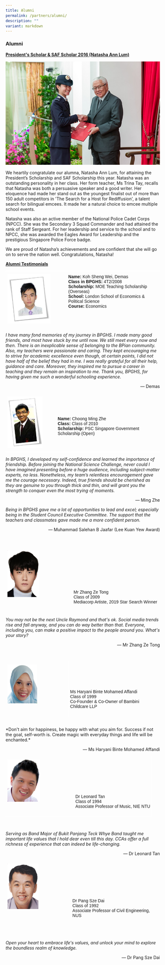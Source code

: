 ```yaml
---
title: Alumni
permalink: /partners/alumni/
description: ""
variant: markdown
---
```

### Alumni

<strong><u>President's Scholar &amp; SAF Scholar 2016 (Natasha Ann Lum)</u></strong>

![](/images/Alumni%20-%20Natasha%20Ann%20Lum.jpeg)

  
We heartily congratulate our alumna, Natasha Ann Lum, for attaining the President’s Scholarship and SAF Scholarship this year. Natasha was an outstanding personality in her class. Her form teacher, Ms Trina Tay, recalls that Natasha was both a persuasive speaker and a good writer. Her eloquence had made her stand out as the youngest finalist out of more than 150 adult competitors in 'The Search for a Host for Rediffusion', a talent search for bilingual emcees. It made her a natural choice to emcee multiple school events.

Natasha was also an active member of the National Police Cadet Corps (NPCC). She was the Secondary 3 Squad Commander and had attained the rank of Staff Sergeant. For her leadership and service to the school and to NPCC, she was awarded the Eagles Award for Leadership and the prestigious Singapore Police Force badge.

We are proud of Natasha’s achievements and are confident that she will go on to serve the nation well. Congratulations, Natasha!

<strong><u>Alumni Testimonials</u></strong>


<style type="text/css">
.tg  {border-collapse:collapse;border-spacing:0;}
.tg td{border-color:white;border-style:solid;border-width:1px;font-family:Arial, sans-serif;font-size:14px;
  overflow:hidden;padding:10px 5px;word-break:normal;}
.tg th{border-color:white;border-style:solid;border-width:1px;font-family:Arial, sans-serif;font-size:14px;
  font-weight:normal;overflow:hidden;padding:10px 5px;word-break:normal;}
.tg .tg-0pky{border-color:white;text-align:left;vertical-align:top}
</style>
<table class="tg">
<thead>
  <tr>
    <td class="tg-0pky"><img src="/images/Alumni%20-%20Koh%20Sheng%20Wei%20Demas.jpeg" style="width:75%"></td>
		<td class="tg-0pky"><strong>Name:</strong> Koh Sheng Wei, Demas<br><strong>Class in BPGHS:</strong> 4T2/2008<br><strong>Scholarship:</strong> MOE Teaching Scholarship (Overseas)<br><strong>School:</strong> London School of Economics &amp; Political Science<br><strong>Course:</strong> Economics</td>
  </tr>
</thead>
</table>

*I have many fond memories of my journey in BPGHS. I made many good friends, and most have stuck by me until now. We still meet every now and then. There is an inexplicable sense of belonging to the BPian community. Also, my teachers were passionate and caring. They kept encouraging me to strive for academic excellence even though, at certain points, I did not have half of the belief they had in me. I was really grateful for all their help, guidance and care. Moreover, they inspired me to pursue a career in teaching and they remain an inspiration to me. Thank you, BPGHS, for having given me such a wonderful schooling experience.*  

<div>
<div style="float: right">
— Demas
	</div>
	</div>


<br>



<style type="text/css">
.tg  {border-collapse:collapse;border-spacing:0;}
.tg td{border-color:white;border-style:solid;border-width:1px;font-family:Arial, sans-serif;font-size:14px;
  overflow:hidden;padding:10px 5px;word-break:normal;}
.tg th{border-color:white;border-style:solid;border-width:1px;font-family:Arial, sans-serif;font-size:14px;
  font-weight:normal;overflow:hidden;padding:10px 5px;word-break:normal;}
.tg .tg-0pky{border-color:white;text-align:left;vertical-align:top}
</style>
<table class="tg">
<thead>
  <tr>
    <td class="tg-0pky"><img src="/images/Alumni%20-%20Choong%20Ming%20Zhe.jpeg" style="width:75%"></td>
		<td class="tg-0pky"><br><br><br><br><strong>Name:</strong> Choong Ming Zhe<br><strong>Class:</strong> Class of 2010<br><strong>Scholarship:</strong> PSC Singapore Government Scholarship (Open)<br></td>
  </tr>
</thead>
</table>

*In BPGHS, I developed my self-confidence and learned the importance of friendship. Before joining the National Science Challenge, never could I have imagined presenting before a huge audience, including subject-matter experts, no less. Nonetheless, my team’s relentless encouragement gave me the courage necessary. Indeed, true friends should be cherished as they are genuine to you through thick and thin, and will grant you the strength to conquer even the most trying of moments.* 

<div>
<div style="float: right">
	— Ming Zhe
	</div>
	</div>
<br>

*Being in BPGHS gave me a lot of opportunities to lead and excel; especially being in the Student Council Executive Committee. The support that the teachers and classmates gave made me a more confident person.*
	
<div>
<div style="float: right">
— Muhammad Salehan B Jaafar (Lee Kuan Yew Award)
		</div>
	</div>
	
<br>

<br>
<br>

<table class="tg">
<thead>
  <tr>
    <td class="tg-0pky"><img src="/images/zhang_ze_tong.png" style="width:50%"></td>
		<td class="tg-0pky"><br><br><br><br><br><br><br><br>Mr Zhang Ze Tong<br>Class of 2009<br>Mediacorp Artiste, 2019 Star Search Winner<br><br></td>
  </tr>
</thead>
</table>

*You may not be the next Uncle Raymond and that's ok. Social media trends rise and fall anyway, and you can do way better than that. Everyone, including you, can make a positive impact to the people around you. What's your story?*

<p align="right">
— Mr Zhang Ze Tong<br>
</p>
<br>


<table class="tg">
<thead>
  <tr>
    <td class="tg-0pky"><img src="/images/haryna.png" style="width:50%"></td>
		<td class="tg-0pky"><br><br><br><br><br>Ms Haryani Binte Mohamed Affandi<br>Class of 1999<br>Co-Founder &amp; Co-Owner of Bambini Childcare LLP<br><br></td>
  </tr>
</thead>
</table>
<br>
*Don't aim for happiness, be happy with what you aim for. Success if not the goal, self-worth is. Create magic with everyday things and life will be enchanted.*

<p align="right">
— Ms Haryani Binte Mohamed Affandi<br>
</p>

<table class="tg">
<thead>
  <tr>
    <td class="tg-0pky"><img src="/images/leonard_tan.png" style="width:50%"></td>
		<td class="tg-0pky"><br><br><br><br><br><br><br>Dr Leonard Tan<br>Class of 1994<br>Associate Professor of Music, NIE NTU<br><br></td>
  </tr>
</thead>
</table>
<br>

*Serving as Band Major of Bukit Panjang Teck Whye Band taught me important life values that I hold dear even till this day. CCAs offer a full richness of experience that can indeed be life-changing.*

<p align="right">
— Dr Leonard Tan<br>
</p>

<table class="tg">
<thead>
  <tr>
    <td class="tg-0pky"><img src="/images/pang_sze_dai.png" style="width:50%"></td>
		<td class="tg-0pky"><br><br><br><br><br><br><br>Dr Pang Sze Dai<br>Class of 1992<br>Associate Professor of Civil Engineering, NUS<br><br></td>
  </tr>
</thead>
</table>
<br>

*Open your heart to embrace life's values, and unlock your mind to explore the boundless realm of knowledge.*

<p align="right">
— Dr Pang Sze Dai<br>
	</p>